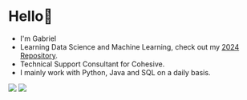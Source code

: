 # Hello👋

- I'm Gabriel
- Learning Data Science and Machine Learning, check out my [2024 Repository](https://github.com/GabrielGMChaves/2024).
- Technical Support Consultant for Cohesive.
- I mainly work with Python, Java and SQL on a daily basis.

<div>
  <a href = "mailto:bielzimchaves@gmail.com"><img src="https://img.shields.io/badge/-Gmail-%23333?style=for-the-badge&logo=gmail&logoColor=white" target="_blank"></a>
  <a href="https://www.linkedin.com/in/gabriel-miranda-chaves-b7b9b6206/" target="_blank"><img src="https://img.shields.io/badge/-LinkedIn-%230077B5?style=for-the-badge&logo=linkedin&logoColor=white" target="_blank"></a> 
</div>&nbsp; 

<div>
  <a href="https://github.com/GabrielGMChaves">
</div>


<!--
**GabrielGMChaves/GabrielGMChaves** is a ✨ _special_ ✨ repository because its `README.md` (this file) appears on your GitHub profile.

Here are some ideas to get you started:

- 🔭 I’m currently working on ...
- 🌱 I’m currently learning ...
- 👯 I’m looking to collaborate on ...
- 🤔 I’m looking for help with ...
- 💬 Ask me about ...
- 📫 How to reach me: ...
- 😄 Pronouns: ...
- ⚡ Fun fact: ...
-->
